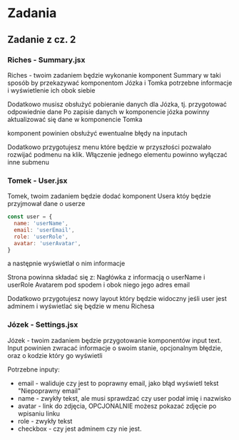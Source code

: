 # Zadania

## Zadanie z cz. 2

### Riches - Summary.jsx

Riches - twoim zadaniem będzie wykonanie komponent Summary w taki sposób by przekazywać
komponentom Józka i Tomka potrzebne informacje i wyświetlenie ich obok siebie

Dodatkowo musisz obsłużyć pobieranie danych dla Józka, tj. przygotować odpowiednie dane
Po zapisie danych w komponencie józka powinny aktualizować się dane w komponencie Tomka

komponent powinien obsłużyć ewentualne błędy na inputach

Dodatkowo przygotujesz menu które będzie w przyszłości pozwalało rozwijać podmenu na klik.
Włączenie jednego elementu powinno wyłączać inne submenu

### Tomek - User.jsx

Tomek, twoim zadaniem będzie dodać komponent Usera któy będzie przyjmował dane o userze

```js
const user = {
  name: 'userName',
  email: 'userEmail',
  role: 'userRole',
  avatar: 'userAvatar',
}
```
a następnie wyświetlał o nim informacje

Strona powinna składać się z: Nagłówka z informacją o userName i userRole
Avatarem pod spodem i obok niego jego adres email

Dodatkowo przygotujesz nowy layout który będzie widoczny jeśli user jest adminem i wyświetlać się będzie w menu Richesa

### Józek - Settings.jsx

Józek - twoim zadaniem będzie przygotowanie komponentów input text.
Input powinien zwracać informacje o swoim stanie, opcjonalnym błędzie, oraz o kodzie który go wyświetli

Potrzebne inputy:
- email - waliduje czy jest to poprawny email, jako błąd wyświetl tekst "Niepoprawny email"
- name - zwykły tekst, ale musi sprawdzać czy user podał imię i nazwisko
- avatar - link do zdjęcia, OPCJONALNIE możesz pokazać zdjęcie po wpisaniu linku
- role - zwykły tekst
- checkbox - czy jest adminem czy nie jest.